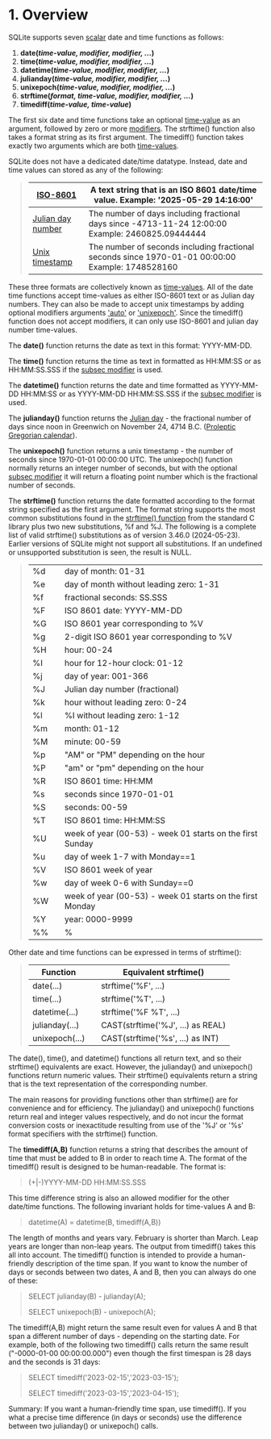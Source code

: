# 1\. Overview



SQLite supports seven [scalar](lang_corefunc.html) date and time functions as follows:






1. **date(***time\-value, modifier, modifier, ...***)**
2. **time(***time\-value, modifier, modifier, ...***)**
3. **datetime(***time\-value, modifier, modifier, ...***)**
4. **julianday(***time\-value, modifier, modifier, ...***)**
5. **unixepoch(***time\-value, modifier, modifier, ...***)**
6. **strftime(***format, time\-value, modifier, modifier, ...***)**
7. **timediff(***time\-value, time\-value***)**



The first six date and time functions take an optional [time\-value](lang_datefunc.html#tmval) as an argument, followed
by zero or more [modifiers](lang_datefunc.html#dtmods).
The strftime() function also takes a format string as its first argument.
The timediff() function takes exactly two arguments which are both [time\-values](lang_datefunc.html#tmval).




SQLite does not have a dedicated date/time datatype. Instead,
date and time values can stored as any of the following:




> | [ISO\-8601](http://en.wikipedia.org/wiki/ISO_8601) | A text string that is an ISO 8601 date/time value. Example: '2025\-05\-29 14:16:00' |
> | --- | --- |
> | [Julian day number](http://en.wikipedia.org/wiki/Julian_day) | The number of days including fractional days since \-4713\-11\-24 12:00:00 Example: 2460825\.09444444 |
> | [Unix timestamp](https://en.wikipedia.org/wiki/Unix_time) | The number of seconds including fractional seconds since 1970\-01\-01 00:00:00 Example: 1748528160 |



These three formats are collectively known as [time\-values](lang_datefunc.html#tmval).
All of the date time functions accept time\-values as either ISO\-8601 text or
as Julian day numbers. They can also be made to accept unix timestamps by
adding optional modifiers arguments ['auto'](lang_datefunc.html#automod) or
['unixepoch'](lang_datefunc.html#jdmod).
Since the timediff() function does not accept modifiers,
it can only use ISO\-8601 and julian day number time\-values.





The **date()** function returns the date as text in this format: YYYY\-MM\-DD.





The **time()** function returns the time as text in formatted as HH:MM:SS or as HH:MM:SS.SSS if
the [subsec modifier](lang_datefunc.html#subsec) is used.





The **datetime()** function returns the date and time formatted as YYYY\-MM\-DD HH:MM:SS or
as YYYY\-MM\-DD HH:MM:SS.SSS if the [subsec modifier](lang_datefunc.html#subsec) is used.





The **julianday()** function returns the 
[Julian day](http://en.wikipedia.org/wiki/Julian_day) \- the
fractional number of days since noon in Greenwich on November 24, 4714 B.C. 
([Proleptic Gregorian calendar](http://en.wikipedia.org/wiki/Proleptic_Gregorian_calendar)).





The **unixepoch()** function returns a unix timestamp \- the number of seconds
since 1970\-01\-01 00:00:00 UTC. The unixepoch() function normally returns
an integer number of seconds, but with the optional [subsec modifier](lang_datefunc.html#subsec) it
will return a floating point number which is the fractional number of seconds.





The **strftime()** function returns the date formatted according to 
the format string specified as the first argument.
The format string supports the most common substitutions found in the 
[strftime() function](http://opengroup.org/onlinepubs/007908799/xsh/strftime.html)
from the standard C library plus two new substitutions, %f and %J.
The following is a complete list of valid strftime() substitutions
as of version 3\.46\.0 (2024\-05\-23\). Earlier versions of SQLite
might not support all substitutions. If an undefined or unsupported
substitution is seen, the result is NULL.




> |  |  |  |
> | --- | --- | --- |
> | %d |  | day of month: 01\-31 |
> | %e |  | day of month without leading zero: 1\-31 |
> | %f |  | fractional seconds: SS.SSS |
> | %F |  | ISO 8601 date: YYYY\-MM\-DD |
> | %G |  | ISO 8601 year corresponding to %V |
> | %g |  | 2\-digit ISO 8601 year corresponding to %V |
> | %H |  | hour: 00\-24 |
> | %I |  | hour for 12\-hour clock: 01\-12 |
> | %j |  | day of year: 001\-366 |
> | %J |  | Julian day number (fractional) |
> | %k |  | hour without leading zero: 0\-24 |
> | %l |  | %I without leading zero: 1\-12 |
> | %m |  | month: 01\-12 |
> | %M |  | minute: 00\-59 |
> | %p |  | "AM" or "PM" depending on the hour |
> | %P |  | "am" or "pm" depending on the hour |
> | %R |  | ISO 8601 time: HH:MM |
> | %s |  | seconds since 1970\-01\-01 |
> | %S |  | seconds: 00\-59 |
> | %T |  | ISO 8601 time: HH:MM:SS |
> | %U |  | week of year (00\-53\) \- week 01 starts on the first Sunday |
> | %u |  | day of week 1\-7 with Monday\=\=1 |
> | %V |  | ISO 8601 week of year |
> | %w |  | day of week 0\-6 with Sunday\=\=0 |
> | %W |  | week of year (00\-53\) \- week 01 starts on the first Monday |
> | %Y |  | year: 0000\-9999 |
> | %% |  | % |



Other date and time functions can be expressed
in terms of strftime():




> | **Function** |  | **Equivalent strftime()** |
> | --- | --- | --- |
> | date(...) |  | strftime('%F', ...) |
> | time(...) |  | strftime('%T', ...) |
> | datetime(...) |  | strftime('%F %T', ...) |
> | julianday(...) |  | CAST(strftime('%J', ...) as REAL) |
> | unixepoch(...) |  | CAST(strftime('%s', ...) as INT) |



The date(), time(), and datetime() functions all return text, and so their
strftime() equivalents are exact. However, the julianday()
and unixepoch() functions return numeric values. Their strftime() equivalents
return a string that is the text representation of the corresponding number.




The main reasons for providing functions other than strftime() are
for convenience and for efficiency. The julianday() and unixepoch()
functions return real and integer values respectively, and do not
incur the format conversion costs or inexactitude resulting from use
of the '%J' or '%s' format specifiers with the strftime() function.





The **timediff(A,B)** function returns a string that describes the amount
of time that must be added to B in order to reach time A. The format of
the timediff() result is designed to be human\-readable. The format is:



> (\+\|\-)YYYY\-MM\-DD HH:MM:SS.SSS



This time difference string is also an allowed modifier for the other
date/time functions. The following invariant holds for time\-values A
and B:



> datetime(A) \= datetime(B, timediff(A,B))



The length of months and years vary. February is shorter than March.
Leap years are longer than non\-leap years. The output from timediff()
takes this all into account. The timediff() function is intended to provide
a human\-friendly description of the time span. If you want to know the
number of days or seconds between two dates, A and B, then you can always do
one of these:



> SELECT julianday(B) \- julianday(A);  
> 
> SELECT unixepoch(B) \- unixepoch(A);



The timediff(A,B) might return the same result even for values A and B
that span a different number of days \- depending on the starting date.
For example, both of the following two timediff() calls return the
same result ("\-0000\-01\-00 00:00:00\.000") even though the first timespan
is 28 days and the seconds is 31 days:



> SELECT timediff('2023\-02\-15','2023\-03\-15');  
> 
> SELECT timediff('2023\-03\-15','2023\-04\-15');



Summary: If you want a human\-friendly time span, use timediff(). If you
what a precise time difference (in days or seconds) use the difference
between two julianday() or unixepoch() calls.




